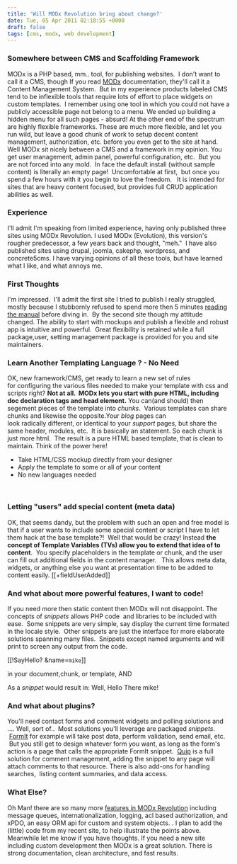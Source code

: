 ```yaml
---
title: 'Will MODx Revolution bring about change?'
date: Tue, 05 Apr 2011 02:18:55 +0000
draft: false
tags: [cms, modx, web development]
---
```


### Somewhere between CMS and Scaffolding Framework

MODx is a PHP based, mm.. tool, for publishing websites.  I don't want to call it a CMS, though If you read [MODx](http://modx.com/) documentation, they'll call it a Content Management System.  But in my experience products labeled CMS tend to be inflexible tools that require lots of effort to place widgets on custom templates.  I remember using one tool in which you could not have a publicly accessible page not belong to a menu. We ended up building a hidden menu for all such pages - absurd! At the other end of the spectrum are highly flexible frameworks. These are much more flexible, and let you run wild, but leave a good chunk of work to setup decent content management, authorization, etc. before you even get to the site at hand. Well MODx sit nicely between a CMS and a framework in my opinion. You get user management, admin panel, powerful configuration, etc.  But you are not forced into any mold.  In face the default install (without sample content) is literally an empty page!  Uncomfortable at first,  but once you spend a few hours with it you begin to love the freedom.   It is intended for sites that are heavy content focused, but provides full CRUD application abilities as well.

### Experience

I'll admit I'm speaking from limited experience, having only published three sites using MODx Revolution. I used MODx (Evolution), this version's rougher predecessor, a few years back and thought, "meh."  I have also published sites using drupal, joomla, cakephp, wordpress, and concrete5cms. I have varying opinions of all these tools, but have learned what I like, and what annoys me.  

### First Thoughts

I'm impressed.  I'll admit the first site I tried to publish I really struggled, mostly because I stubbornly refused to spend more then 5 minutes [reading the manual](http://rtfm.modx.com "Read the Manual") before diving in.  By the second site though my attitude changed. The ability to start with mockups and publish a flexible and robust app is intuitive and powerful.  Great flexibility is retained while a full package,user, setting management package is provided for you and site maintainers.  

### Learn Another Templating Language ? - No Need

OK, new framework/CMS, get ready to learn a new set of rules for configuring the various files needed to make your template with css and scripts right? **Not at all.  MODx lets you start with pure HTML, including doc declaration tags and head element.** You can(and should) then segement pieces of the template into _chunks_.  Various templates can share chunks and likewise the opposite.Your _blog_ pages can look radically different, or identical to your _support_ pages, but share the same header, modules, etc.  It is basically an <include> statement. So each chunk is just more html.  The result is a pure HTML based template, that is clean to maintain. Think of the power here!

*   Take HTML/CSS mockup directly from your designer
*   Apply the template to some or all of your content
*   No new languages needed

 

### Letting "users" add special content (meta data)

OK, that seems dandy, but the problem with such an open and free model is that if a user wants to include some special content or script I have to let them hack at the base template?!  Well that would be crazy! Instead **the concept of Template Variables (TVs) allow you to extend that idea of <include> to content**.  You specify placeholders in the template or chunk, and the user can fill out additional fields in the content manager.   This allows meta data, widgets, or anything else you want at presentation time to be added to content easily. [[+fieldUserAdded]]

### And what about more powerful features, I want to code!

If you need more then static content then MODx will not disappoint. The concepts of _snippets_ allows PHP code  and libraries to be included with ease.  Some snippets are very simple, say display the current time formated in the locale style.  Other snippets are just the interface for more elaborate solutions spanning many files.  Snippets except named arguments and will print to screen any output from the code.

[[!SayHello? &name=`mike`]]

in your document,chunk, or template, AND

<?php
echo "Well, Hello There " . $name . "!";
?>

As a _snippet_ would result in: Well, Hello There mike!

### And what about plugins?

You'll need contact forms and comment widgets and polling solutions and .... Well, sort of..  Most solutions you'll leverage are packaged _snippets_.  [FormIt](http://rtfm.modx.com/display/ADDON/FormIt "Form Handling in MODx") for example will take post data, perform validation, send email, etc.  But you still get to design whatever form you want, as long as the form's action is a page that calls the appropriate FormIt snippet.  [Quip](http://rtfm.modx.com/display/ADDON/Quip) is a full solution for comment management, adding the snippet to any page will attach comments to that resource. There is also add-ons for handling searches,  listing content summaries, and data access.  

### What Else?

Oh Man! there are so many more [features in MODx Revolution](http://modx.com/revolution/product/features/) including message queues, internationalization, logging, acl based authorization, and xPDO, an easy ORM api for custom and system objects. . I plan to add the (little) code from my recent site, to help illustrate the points above. Meanwhile let me know if you have thoughts. If you need a new site including custom development then MODx is a great solution. There is strong documentation, clean architecture, and fast results.
